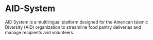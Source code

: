 # AID-System
AID System is a multilingual platform designed for the American Islamic Diversity (AID) organization to streamline food pantry deliveries and manage recipients and volunteers. 
